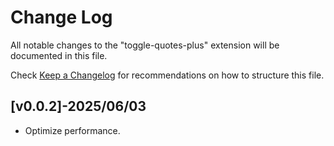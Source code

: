 # Change Log

All notable changes to the "toggle-quotes-plus" extension will be documented in this file.

Check [Keep a Changelog](http://keepachangelog.com/) for recommendations on how to structure this file.

## [v0.0.2]-2025/06/03

- Optimize performance.
